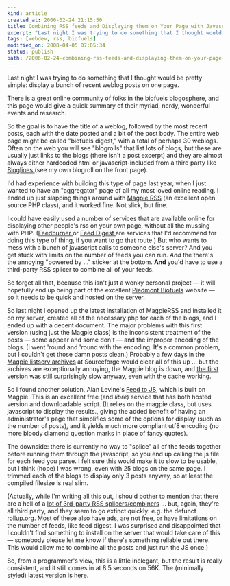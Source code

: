 ```yaml
---
kind: article
created_at: 2006-02-24 21:15:50
title: Combining RSS feeds and Displaying them on Your Page with Javascript and PHP
excerpt: "Last night I was trying to do something that I thought would be pretty simple: display a bunch of recent weblog posts on one page. "
tags: [webdev, rss, biofuels]
modified_on: 2008-04-05 07:05:34
status: publish 
path: /2006-02-24-combining-rss-feeds-and-displaying-them-on-your-page-with-javascript-and-php
---
```


Last night I was trying to do something that I thought would be pretty simple: display a bunch of recent weblog posts on one page. 

There is a great online community of folks in the biofuels blogosphere, and this page would give a quick summary of their myriad, nerdy, wonderful events and research. 

So the goal is to have the title of a weblog, followed by the most recent posts, each with the date posted and a bit of the post body. The entire web page might be called "biofuels digest," with a total of perhaps 30 weblogs. Often on the web you will see "blogrolls" that list lots of blogs, but these are usually just links to the blogs (there isn't a post excerpt) and they are almost always either hardcoded html or javascript-included from a third party like <a href="http://www.bloglines.com">Bloglines </a>(see my own blogroll on the front page). 

I'd had experience with building this type of page last year, when I just wanted to have an "aggregator" page of all my most loved online reading. I ended up just slapping things around with <a href="http://magpierss.sourceforge.net/">Magpie RSS</a> (an excellent open source PHP class), and it worked fine.  Not slick, but fine. 

I could have easily used a number of services that are available online for displaying other people's rss on your own page, without all the mussing with PHP. (<a href="http://www.feedburner.com/fb/a/home">Feedburner </a> or <a href="http://www.feeddigest.com/">Feed Digest </a>are services that I'd recommend for doing this type of thing, if you want to go that route.)  But who wants to mess with a bunch of javascript calls to someone else's server? And you get stuck with limits on the number of feeds you can run. <em>And </em>the there's the annoying "powered by ..." sticker at the bottom. <strong>And </strong>you'd have to use a third-party RSS splicer to combine all of your feeds.

So forget all that, because this isn't just a wonky personal project &mdash; it will hopefully end up being part of the excellent <a href="http://www.biofuels.coop/">Piedmont Biofuels</a> website &mdash; so  it needs to be quick and hosted on the server.  

So last night I opened up the latest installation of MagpieRSS and installed it on my server, created all of the necessary php for each of the blogs, and I ended up with a decent document. The major problems with this first version (using just the Magpie class) is the inconsistent treatment of the posts &mdash; some appear and some don't &mdash; and the improper encoding of the blogs. (I went 'round and 'round with the encoding. It's a common problem, but I couldn't get those damn posts clean.) Probably a few days in the <a href="http://sourceforge.net/mailarchive/forum.php?thread_id=9384589&forum_id=12796">Magpie listserv archives</a> at Sourceforge would clear all of this up ... but the archives are exceptionally annoying, the Magpie blog is down, and <a href="http://www.nonprofitdesign.org/biofuels/news/biofuels-aggregator1.php">the first version</a> was still surprisingly slow anyway, even with the cache working.

So I found another solution, Alan Levine's <a href="http://jade.mcli.dist.maricopa.edu/feed/">Feed to JS</a>, which is built on Magpie.  This is an excellent free (and <em>libre</em>) service that has both hosted version and downloadable script. (It relies on the magpie class, but uses javascript to display the results., giving the added benefit of having an administrator's page that simplifies some of the options for display (such as the number of posts), and it yields much more compliant utf8 encoding (no more bloody diamond question marks in place of fancy quotes). 

The downside: there is currently no way to "splice" all of the feeds together before running them through the javascript, so you end up calling the js file for each feed you parse. I felt sure this would make it to slow to be usable, but I think (hope) I was wrong, even with 25 blogs on the same page. I trimmed each of the blogs to display only 3 posts anyway, so at least the compiled filesize is real slim.

(Actually, while I'm writing all this out, I should bother to mention that there are a hell of a <a href="http://cogdogblog.com/2005/10/12/rss-mixers/">lot of 3rd-party RSS splicers/combiners</a> ... but, again, they're all third party, and they seem to go extinct quickly: e.g. the defunct <a href="http://www.rollup.org/">rollup.org</a>. Most of these also have ads, are not free, or have limitations on the number of feeds, like feed digest. I was surprised and disappointed that I couldn't find something to install on the server that would take care of this  &mdash; somebody please let me know if there's something reliable out there. This would allow me to combine all the posts and just run the JS once.) 

So, from a programmer's view, this is a little inelegant, but the result is really consistent, and it still comes in at 8.5 seconds on 56K.  The (minimally styled) latest version is <a href="http://www.nonprofitdesign.org/biofuels/news/biofuels-aggregator3.php">here</a>. 